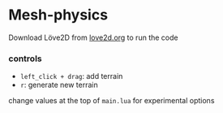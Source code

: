 # Mesh-physics
  Download Löve2D from [love2d.org](https://love2d.org) to run the code
### controls
- ``left_click + drag``: add terrain
- ``r``: generate new terrain

change values at the top of ``main.lua`` for experimental options
